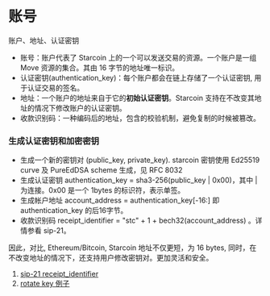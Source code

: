 # 账号

账户、地址、认证密钥


* 账号：账户代表了 Starcoin 上的一个可以发送交易的资源。一个账户是一组 Move 资源的集合。其由 16 字节的地址唯一标识。
* 认证密钥(authentication_key)：每个账户都会在链上存储了一个认证密钥, 用于认证交易的签名。
* 地址：一个账户的地址来自于它的**初始认证密钥**。Starcoin 支持在不改变其地址的情况下修改账户的认证密钥。
* 收款识别码：一种编码后的地址，包含的校验机制，避免复制的时候被篡改。


### 生成认证密钥和加密密钥

* 生成一个新的密钥对 (public_key, private_key). starcoin 密钥使用 Ed25519 curve 及 PureEdDSA scheme 生成，见 RFC 8032
* 生成认证密钥 authentication_key = sha3-256(public_key | 0x00)，其中 | 为连接。0x00 是一个 1bytes 的标识符，表示单签。
* 生成帐户地址 account_address = authentication_key[-16:] 即 authentication_key 的后16字节。
* 收款识别码 receipt_identifier = "stc" + 1 + bech32(account_address) 。详情参看 sip-21。

因此，对比, Ethereum/Bitcoin, Starcoin 地址不仅更短，为 16 bytes, 同时，在不改变地址的情况下，还支持用户修改密钥对。更加灵活和安全。


1. [sip-21 receipt_identifier](https://developer.starcoin.org/zh/sips/sip-21/)
2. [rotate key 例子](https://github.com/starcoinorg/starcoin-sdk-python/blob/master/examples/rotate_auth_key.py)